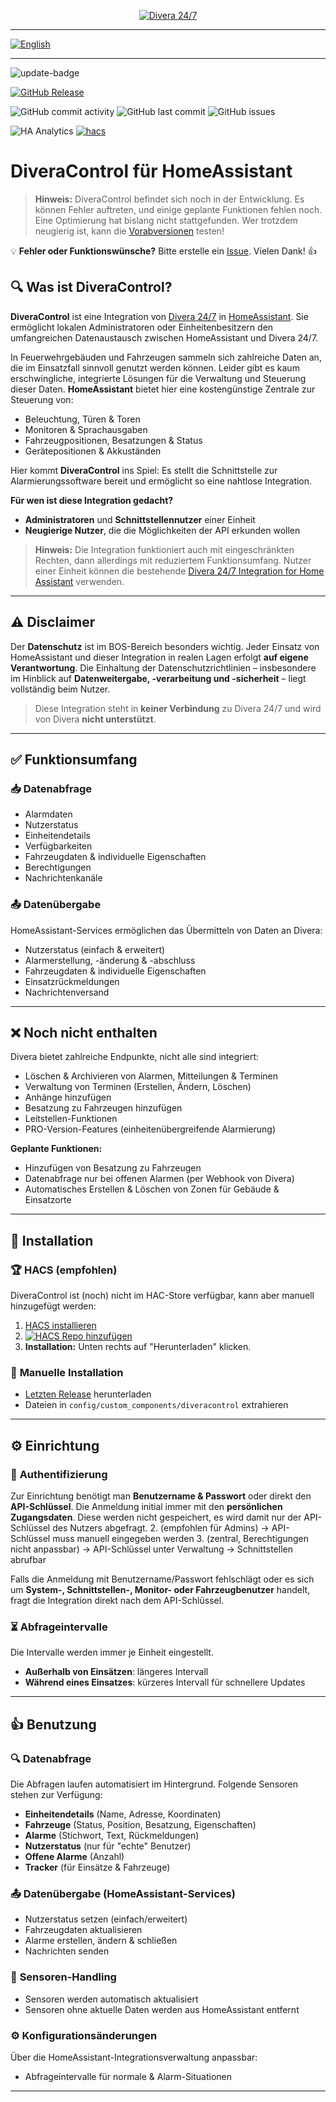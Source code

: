 <p align="center">
  <a href="https://www.divera247.com">
    <img src="https://www.divera247.com/downloads/grafik/divera247_logo_800.png" alt="Divera 24/7">
  </a>
</p>

---

[![English](https://img.shields.io/badge/🇬🇧%20English-README-blue?style=for-the-badge)](README.en.md)

---

![update-badge](https://img.shields.io/github/last-commit/moehrem/diveracontrol?label=last%20update)

[![GitHub Release](https://img.shields.io/github/v/release/moehrem/DiveraControl?sort=semver)](https://github.com/moehrem/DiveraControl/releases)
<!-- [![GitHub Release Date](https://img.shields.io/github/release-date/moehrem/DiveraControl)](https://github.com/moehrem/DiveraControl/releases) -->
<!-- ![GitHub Downloads (all assets, latest release)](https://img.shields.io/github/downloads/moehrem/DiveraControl/latest/total?label=Downloads%20latest%20Release)
![GitHub Workflow Status](https://img.shields.io/github/actions/workflow/status/moehrem/DiveraControl/ci_pipeline.yml?branch=main) -->

![GitHub commit activity](https://img.shields.io/github/commit-activity/m/moehrem/DiveraControl)
![GitHub last commit](https://img.shields.io/github/last-commit/moehrem/DiveraControl)
![GitHub issues](https://img.shields.io/github/issues/moehrem/DiveraControl)

![HA Analytics](https://img.shields.io/badge/dynamic/json?url=https%3A%2F%2Fanalytics.home-assistant.io%2Fcustom_integrations.json&query=%24.diveracontrol.total&label=Active%20Installations)
[![hacs](https://img.shields.io/badge/HACS-Integration-blue.svg)](https://github.com/hacs/integration)

# DiveraControl für HomeAssistant

> **Hinweis:** DiveraControl befindet sich noch in der Entwicklung. Es können Fehler auftreten, und einige geplante Funktionen fehlen noch. Eine Optimierung hat bislang nicht stattgefunden. Wer trotzdem neugierig ist, kann die [Vorabversionen](https://github.com/moehrem/DiveraControl/releases) testen!

💡 **Fehler oder Funktionswünsche?** Bitte erstelle ein [Issue](https://github.com/moehrem/DiveraControl/issues). Vielen Dank! 👍

## 🔍 Was ist DiveraControl?

**DiveraControl** ist eine Integration von [Divera 24/7](https://www.divera247.com) in [HomeAssistant](https://www.home-assistant.io/). Sie ermöglicht lokalen Administratoren oder Einheitenbesitzern den umfangreichen Datenaustausch zwischen HomeAssistant und Divera 24/7.

In Feuerwehrgebäuden und Fahrzeugen sammeln sich zahlreiche Daten an, die im Einsatzfall sinnvoll genutzt werden können. Leider gibt es kaum erschwingliche, integrierte Lösungen für die Verwaltung und Steuerung dieser Daten. **HomeAssistant** bietet hier eine kostengünstige Zentrale zur Steuerung von:
- Beleuchtung, Türen & Toren
- Monitoren & Sprachausgaben
- Fahrzeugpositionen, Besatzungen & Status
- Gerätepositionen & Akkuständen

Hier kommt **DiveraControl** ins Spiel: Es stellt die Schnittstelle zur Alarmierungssoftware bereit und ermöglicht so eine nahtlose Integration.

**Für wen ist diese Integration gedacht?**
- **Administratoren** und **Schnittstellennutzer** einer Einheit
- **Neugierige Nutzer**, die die Möglichkeiten der API erkunden wollen

> **Hinweis:** Die Integration funktioniert auch mit eingeschränkten Rechten, dann allerdings mit reduziertem Funktionsumfang. Nutzer einer Einheit können die bestehende [Divera 24/7 Integration for Home Assistant](https://github.com/fwmarcel/home-assistant-divera) verwenden.

---

## ⚠️ Disclaimer

Der **Datenschutz** ist im BOS-Bereich besonders wichtig. Jeder Einsatz von HomeAssistant und dieser Integration in realen Lagen erfolgt **auf eigene Verantwortung**. Die Einhaltung der Datenschutzrichtlinien – insbesondere im Hinblick auf **Datenweitergabe, -verarbeitung und -sicherheit** – liegt vollständig beim Nutzer.

> Diese Integration steht in **keiner Verbindung** zu Divera 24/7 und wird von Divera **nicht unterstützt**.

---

## ✅ Funktionsumfang

### 📥 **Datenabfrage**
- Alarmdaten
- Nutzerstatus
- Einheitendetails
- Verfügbarkeiten
- Fahrzeugdaten & individuelle Eigenschaften
- Berechtigungen
- Nachrichtenkanäle

### 📤 **Datenübergabe**
HomeAssistant-Services ermöglichen das Übermitteln von Daten an Divera:
- Nutzerstatus (einfach & erweitert)
- Alarmerstellung, -änderung & -abschluss
- Fahrzeugdaten & individuelle Eigenschaften
- Einsatzrückmeldungen
- Nachrichtenversand

---

## ❌ Noch nicht enthalten
Divera bietet zahlreiche Endpunkte, nicht alle sind integriert:
- Löschen & Archivieren von Alarmen, Mitteilungen & Terminen
- Verwaltung von Terminen (Erstellen, Ändern, Löschen)
- Anhänge hinzufügen
- Besatzung zu Fahrzeugen hinzufügen
- Leitstellen-Funktionen
- PRO-Version-Features (einheitenübergreifende Alarmierung)

**Geplante Funktionen:**
- Hinzufügen von Besatzung zu Fahrzeugen
- Datenabfrage nur bei offenen Alarmen (per Webhook von Divera)
- Automatisches Erstellen & Löschen von Zonen für Gebäude & Einsatzorte

---

## 📂 Installation

### 🏆 **HACS (empfohlen)**
DiveraControl ist (noch) nicht im HAC-Store verfügbar, kann aber manuell hinzugefügt werden:

1. [HACS installieren](https://www.hacs.xyz/docs/use/)
2. [![HACS Repo hinzufügen](https://my.home-assistant.io/badges/hacs_repository.svg)](https://my.home-assistant.io/redirect/hacs_repository/?owner=moehrem&repository=diveracontrol&category=Integration)
3. **Installation:** Unten rechts auf "Herunterladen" klicken.

### 🔧 **Manuelle Installation**
- [Letzten Release](https://github.com/moehrem/DiveraControl/releases/latest) herunterladen
- Dateien in `config/custom_components/diveracontrol` extrahieren

---

## ⚙️ Einrichtung

### 🔑 **Authentifizierung**
Zur Einrichtung benötigt man **Benutzername & Passwort** oder direkt den **API-Schlüssel**. Die Anmeldung initial immer mit den **persönlichen Zugangsdaten**. Diese werden nicht gespeichert, es wird damit nur der API-Schlüssel des Nutzers abgefragt.
2.  (empfohlen für Admins) → API-Schlüssel muss manuell eingegeben werden
3.  (zentral, Berechtigungen nicht anpassbar) → API-Schlüssel unter Verwaltung → Schnittstellen abrufbar

Falls die Anmeldung mit Benutzername/Passwort fehlschlägt oder es sich um **System-, Schnittstellen-, Monitor- oder Fahrzeugbenutzer** handelt, fragt die Integration direkt nach dem API-Schlüssel.

### ⏳ **Abfrageintervalle**
Die Intervalle werden immer je Einheit eingestellt.
- **Außerhalb von Einsätzen**: längeres Intervall
- **Während eines Einsatzes**: kürzeres Intervall für schnellere Updates

---

## 👍 Benutzung

### 🔍 **Datenabfrage**
Die Abfragen laufen automatisiert im Hintergrund. Folgende Sensoren stehen zur Verfügung:
- **Einheitendetails** (Name, Adresse, Koordinaten)
- **Fahrzeuge** (Status, Position, Besatzung, Eigenschaften)
- **Alarme** (Stichwort, Text, Rückmeldungen)
- **Nutzerstatus** (nur für "echte" Benutzer)
- **Offene Alarme** (Anzahl)
- **Tracker** (für Einsätze & Fahrzeuge)

### 📤 **Datenübergabe** (HomeAssistant-Services)
- Nutzerstatus setzen (einfach/erweitert)
- Fahrzeugdaten aktualisieren
- Alarme erstellen, ändern & schließen
- Nachrichten senden

### 🔄 **Sensoren-Handling**
- Sensoren werden automatisch aktualisiert
- Sensoren ohne aktuelle Daten werden aus HomeAssistant entfernt

### ⚙️ **Konfigurationsänderungen**
Über die HomeAssistant-Integrationsverwaltung anpassbar:
- Abfrageintervalle für normale & Alarm-Situationen

---
